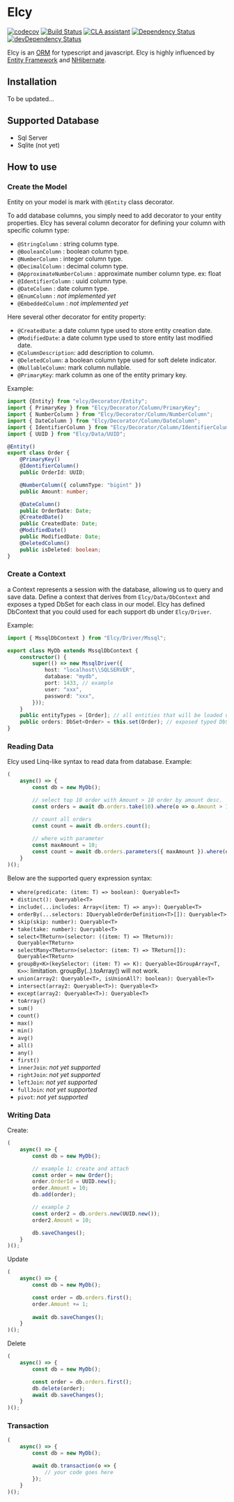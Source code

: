 # Elcy
[![codecov](https://codecov.io/gh/leoc11/elcy/branch/master/graph/badge.svg)](https://codecov.io/gh/leoc11/elcy)
[![Build Status](https://travis-ci.org/leoc11/elcy.svg?branch=master)](https://travis-ci.org/leoc11/elcy)
[![CLA assistant](https://cla-assistant.io/readme/badge/leoc11/elcy)](https://cla-assistant.io/leoc11/elcy)
[![Dependency Status](https://david-dm.org/leoc11/elcy.svg)](https://david-dm.org/leoc11/elcy)
[![devDependency Status](https://david-dm.org/leoc11/elcy/dev-status.svg)](https://david-dm.org/leoc11/elcy#info=devDependencies)

Elcy is an [ORM](https://en.wikipedia.org/wiki/Object-relational_mapping) 
for typescript and javascript. Elcy is highly influenced by [Entity Framework](https://www.asp.net/entity-framework) and [NHibernate](http://nhibernate.info/).

## Installation
To be updated...

## Supported Database
- Sql Server
- Sqlite (not yet)

## How to use

### Create the Model

Entity on your model is mark with `@Entity` class decorator. 

To add database columns, you simply need to add decorator to your entity properties. Elcy has several column decorator for defining your column with specific column type:
- `@StringColumn` : string column type.
- `@BooleanColumn` : boolean column type.
- `@NumberColumn` : integer column type.
- `@DecimalColumn` : decimal column type.
- `@ApproximateNumberColumn` : approximate number column type. ex: float
- `@IdentifierColumn` : uuid column type.
- `@DateColumn` : date column type.
- `@EnumColumn` : *not implemented yet*
- `@EmbeddedColumn` : *not implemented yet*

Here several other decorator for entity property:
- `@CreatedDate`: a date column type used to store entity creation date.
- `@ModifiedDate`: a date column type used to store entity last modified date.
- `@ColumnDescription`: add description to column.
- `@DeletedColumn`: a boolean column type used for soft delete indicator.
- `@NullableColumn`: mark column nullable.
- `@PrimaryKey`: mark column as one of the entity primary key.

Example:
```typescript
import {Entity} from "elcy/Decorator/Entity";
import { PrimaryKey } from "Elcy/Decorator/Column/PrimaryKey";
import { NumberColumn } from "Elcy/Decorator/Column/NumberColumn";
import { DateColumn } from "Elcy/Decorator/Column/DateColumn";
import { IdentifierColumn } from "Elcy/Decorator/Column/IdentifierColumn";
import { UUID } from "Elcy/Data/UUID";

@Entity()
export class Order {
    @PrimaryKey()
    @IdentifierColumn()
    public OrderId: UUID;

    @NumberColumn({ columnType: "bigint" })
    public Amount: number;

    @DateColumn()
    public OrderDate: Date;
    @CreatedDate()
    public CreatedDate: Date;
    @ModifiedDate()
    public ModifiedDate: Date;
    @DeletedColumn()
    public isDeleted: boolean;
}
```

### Create a Context

a Context represents a session with the database, allowing us to query and save data. Define a context that derives from `Elcy/Data/DbContext` and exposes a typed DbSet<TEntity> for each class in our model. Elcy has defined DbContext that you could used for each support db under `Elcy/Driver`.

Example:
```typescript
import { MssqlDbContext } from "Elcy/Driver/Mssql";

export class MyDb extends MssqlDbContext {
    constructor() {
        super(() => new MssqlDriver({
            host: "localhost\\SQLSERVER",
            database: "mydb",
            port: 1433, // example
            user: "xxx",
            password: "xxx",
        }));
    }
    public entityTypes = [Order]; // all entities that will be loaded using this context.
    public orders: DbSet<Order> = this.set(Order); // exposed typed DbSet for Order model.
}
```

### Reading Data

Elcy used Linq-like syntax to read data from database. Example:

```typescript
(
    async() => {
        const db = new MyDb();

        // select top 10 order with Amount > 10 order by amount desc.
        const orders = await db.orders.take(10).where(o => o.Amount > 10).orderBy([o => o.Amount, "DESC"]).toArray();

        // count all orders
        const count = await db.orders.count();
        
        // where with parameter
        const maxAmount = 10;
        const count = await db.orders.parameters({ maxAmount }).where(o => o.Amount < maxAmount).count();
    }
)();
```

Below are the supported query expression syntax:
- `where(predicate: (item: T) => boolean): Queryable<T>`
- `distinct(): Queryable<T>`
- `include(...includes: Array<(item: T) => any>): Queryable<T>`
- `orderBy(...selectors: IQueryableOrderDefinition<T>[]): Queryable<T>`
- `skip(skip: number): Queryable<T>`
- `take(take: number): Queryable<T>`
- `select<TReturn>(selector: ((item: T) => TReturn)): Queryable<TReturn>`
- `selectMany<TReturn>(selector: (item: T) => TReturn[]): Queryable<TReturn>`
- `groupBy<K>(keySelector: (item: T) => K): Queryable<IGroupArray<T, K>>`: limitation. groupBy(..).toArray() will not work.
- `union(array2: Queryable<T>, isUnionAll?: boolean): Queryable<T>`
- `intersect(array2: Queryable<T>): Queryable<T>`
- `except(array2: Queryable<T>): Queryable<T>`
- `toArray()`
- `sum()`
- `count()`
- `max()`
- `min()`
- `avg()`
- `all()`
- `any()`
- `first()`
- `innerJoin`: *not yet supported*
- `rightJoin`: *not yet supported*
- `leftJoin`: *not yet supported*
- `fullJoin`: *not yet supported*
- `pivot`: *not yet supported*

### Writing Data

Create:
```typescript
(
    async() => {
        const db = new MyDb();

        // example 1: create and attach
        const order = new Order();
        order.OrderId = UUID.new();
        order.Amount = 10;
        db.add(order);

        // example 2
        const order2 = db.orders.new(UUID.new());
        order2.Amount = 10;

        db.saveChanges();
    }
)();
```

Update
```typescript
(
    async() => {
        const db = new MyDb();

        const order = db.orders.first();
        order.Amount += 1;
        
        await db.saveChanges();
    }
)();
```

Delete
```typescript
(
    async() => {
        const db = new MyDb();

        const order = db.orders.first();
        db.delete(order);
        await db.saveChanges();
    }
)();
```

### Transaction

```typescript
(
    async() => {
        const db = new MyDb();

        await db.transaction(o => {
            // your code goes here
        });
    }
)();
```

